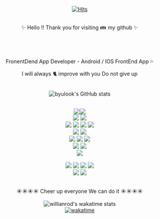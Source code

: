  
<div align="center">
 
[![Hits](https://hits.seeyoufarm.com/api/count/incr/badge.svg?url=https%3A%2F%2Fgithub.com%2Fsoparifly%2Fhit-counter&count_bg=%23E181FF&title_bg=%23EDC9FF&icon=&icon_color=%23E7E7E7&title=hits&edge_flat=false)](https://hits.seeyoufarm.com)

 </br>
✨  Hello !! Thank you for visiting 👪 my github ✨ </br>
 </br>
</br>
</br>
</br>
FronentDend App Developer  -  Android / IOS FrontEnd App 💦


  I will always 🐈 improve with you  Do not give up
</br>
</br>

![byulook's GitHub stats](https://github-readme-stats.vercel.app/api?username=soparifly&show_icons=true&theme=panda)
</br>

</br>
<img src="https://img.shields.io/badge/VisualStudioCode-A9A9A9?style=flat-square&logo=VisualStudioCode&logoColor=1E90FF"/><img src="https://img.shields.io/badge/AndroidStudio-black?style=flat-square&logo=AndroidStudio&logoColor=blue"/>
</br>
<img src="https://img.shields.io/badge/TypeScript-3178C6?style=flat-square&logo=TypeScript&logoColor=white"/>
<img src="https://img.shields.io/badge/JavaScript-DAA520?style=flat-square&logo=JavaScript&logoColor=black"/>
</br>
<img src="https://img.shields.io/badge/React-2599ED?style=flat-square&logo=React&logoColor=092540"/>
<img src="https://img.shields.io/badge/CreateReactApp-09D3AC?style=flat-square&logo=CreateReactApp&logoColor=white"/>
<img src="https://img.shields.io/badge/MobXStateTree-FF7102?style=flat-square&logo=MobXStateTree&logoColor=black"/>
<img src="https://img.shields.io/badge/Observable-353E58?style=flat-square&logo=Observable&logoColor=9400D3"/>
</br>
<img src="https://img.shields.io/badge/Android-191970?style=flat-square&logo=Android&logoColor=3DDC84"/>
<img src="https://img.shields.io/badge/IOS-black?style=flat-square&logo=IOS&logoColor=silver"/>
</br>

<img src="https://img.shields.io/badge/Node.js-339933?style=flat-square&logo=Node&logoColor=339933"/>
<img src="https://img.shields.io/badge/npm-silver?style=flat-square&logo=npm&logoColor=CB3837"/>
<img src="https://img.shields.io/badge/IgniteRed-white?style=flat-square&logo=Fireship&logoColor=B22222"/>
</br>
<img src="https://img.shields.io/badge/Metro-black?style=flat-square&logo=Metro&logoColor=1E90FF"/>
<img src="https://img.shields.io/badge/Babel-F9DC3E?style=flat-square&logo=Babel&logoColor=black"/>
</br>
<img src="https://img.shields.io/badge/Firebase-blue?style=flat-square&logo=Firebase&logoColor=yello"/>
</br>
</br>
<img src="https://img.shields.io/badge/ApacheTomcat-DAA520?style=flat-square&logo=ApacheTomcat&logoColor=black"/>
<img src="https://img.shields.io/badge/JAVA-007396?style=flat-square&logo=java&logoColor=white">
<img src="https://img.shields.io/badge/CSS3-1572B6?style=flat-square&logo=CSS3&logoColor=white"/>
<img src="https://img.shields.io/badge/oracle-F80000?style=flat-square&logo=oracle&logoColor=white">
</br>
<img src="https://img.shields.io/badge/Spring-white?style=flat-square&logo=Spring&logoColor=darkgreen"/>
<img src="https://img.shields.io/badge/MySQL-4169E1?style=flat-square&logo=MySQL&logoColor=white"/>
</br>
</br>

☀️☀️☀️☀️  Cheer up everyone   We can do it ☀️☀️☀️☀️  
</br>
![willianrod's wakatime stats](https://github-readme-stats.vercel.app/api/wakatime?username=b2cbe6c6-4d8e-4fda-98b7-f4b4dc4219c1)
</br>
[![wakatime](https://wakatime.com/badge/user/b2cbe6c6-4d8e-4fda-98b7-f4b4dc4219c1.svg)](https://wakatime.com/@b2cbe6c6-4d8e-4fda-98b7-f4b4dc4219c1)  
</div>
